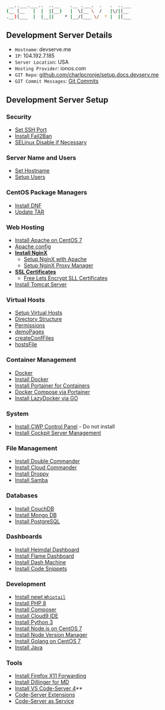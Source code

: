 ```sh
 __..___.___..  ..__    .__ .___.  .   .  ..___
(__ [__   |  |  |[__)   |  \[__ \  /   |\/|[__ 
.__)[___  |  |__||    * |__/[___ \/  * |  |[___                                      
```

## Development Server Details

- `Hostname`: devserve.me
- `IP`: 104.192.7.185
- `Server Location`: USA
- `Hosting Provider`: ionos.com
- `GIT Repo`: [github.com/charlpcronje/setup.docs.devserv.me](https://github.com/charlpcronje/setup.docs.devserv.me)
- `GIT Commit Messages`: [Git Commits](gitCommits.md)

## Development Server Setup

### Security

- [Set SSH Port](sshPort.md)
- [Install Fail2Ban](fail2ban.md)
- [SELinux Disable if Necessary](selinux.md)

### Server Name and Users

- [Set Hostname](hostname.md)
- [Setup Users](users.md)
 
### CentOS Package Managers

- [Install DNF](dnf.md)
- [Update TAR](tar.md)

### Web Hosting

- [Install Apache on CentOS 7](apache.md)
- [Apache config](apacheConfig.md)
- **[Install NginX](nginx.md)**
  - [Setup NginX with Apache](nginxApache.md)
  - [Setup NginX Proxy Manager](nginxProxyManager.md)
- **[SSL Certificates](sslCertificates.md)**
  - [Free Lets Encrypt SLL Certificates](letsEncryptSSL.md)
- [Install Tomcat Server](tomcat.md)

### Virtual Hosts

- [Setup Virtual Hosts](vhosts/README.md)
- [Directory Structure](vhosts/structure.md)
- [Permissions](vhosts/permissions.md)
- [demoPages](vhosts/demoPages.md)
- [createConfFiles](vhosts/createConfFiles.md)
- [hostsFile](vhosts/hostsFile.md)

### Container Management

- [Docker](docker/README.md)
- [Install Docker](docker/installDocker.md)
- [Install Portainer for Containers](portainer.md)
- [Docker Compose via Portainer](codeServerDocker.md)
- [Install LazyDocker via GO](lazyDocker.md)

### System

- [Install CWP Control Panel](cwp.md) - Do not install
- [Install Cockpit Server Management](cockpit.md)
 
### File Management

- [Install Double Commander](doublecommander.md)
- [Install Cloud Commander](cloudCommander.md)
- [Install Droppy](droppy.md)
- [Install Samba](samba.md)

### Databases

- [Install CouchDB](couchDB.md)
- [Install Mongo DB](mongodb.md)
- [Install PostgreSQL](postgreSQL.md)

### Dashboards 

- [Install Heimdal Dashboard](heimdal.md)
- [Install Flame Dashboard](flame.md)
- [Install Dash Machine](dashMachine.md)
- [Install Code Snippets](codeSnippets.md)

### Development

- [Install newt `Whiptail`](newt.md)
- [Install PHP 8](php8.md)
- [Install Composer](composer.md)
- [Install Cloud9 IDE](cloud9.md)
- [Install Python 3](python3.md)
- [Install Node.js on CentOS 7](node.md)
- [Install Node Version Manager](nvm.md)
- [Install Golang on CentOS 7](goLang.md)
- [Install Java](java.md)

### Tools

- [Install Firefox X11 Forwarding](firefox.md)
- [Install Dillinger for MD](dillinger.md)
- [Install VS Code-Server 4](codeServer.md)**
- [Code-Server Extensions](codeServerExtensions.md)
- [Code-Server as Service](codeServerService.md)